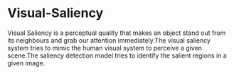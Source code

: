 # Visual-Saliency
Visual Saliency is a perceptual quality that makes an object stand out from its neighbours and grab our attention immediately.The visual saliency system tries to mimic the human visual system to perceive a given scene.The saliency detection model tries to identify the salient regions in a given image.
